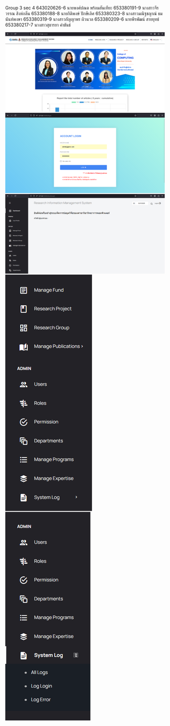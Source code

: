 Group 3 sec 4
643020626-6	นายพงศ์ปณต พร้อมสันเทียะ
653380191-9	นางสาวจีรวรรณ สิงห์กลิ่น
653380188-8	นายกิติพงษ์ ปักษีเลิศ
653380323-8	นางสาวมณิฐชญาณ์ ธมนันท์พงษา
653380319-9	นางสาวกัญญาพร ผิวนวล
653380209-6	นายพีรพัฒน์ สายยุทธ์
653380217-7	นางสาวสุธารยา คำขันธ์

![1](img/Home.png)
![2](img/Accountlogin.png)
![3](img/Research.png)
![4](img/Admin.png)
![5](img/Admin1.png)
